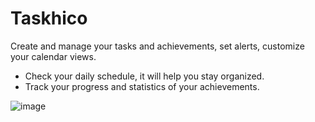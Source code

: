 # Taskhico
 
Create and manage your tasks and achievements, set alerts, customize your calendar views.

- Check your daily schedule, it will help you stay organized.
- Track your progress and statistics of your achievements.


![image](https://github.com/user-attachments/assets/54823887-3648-4e62-b67d-54c8ddbc4f56)

